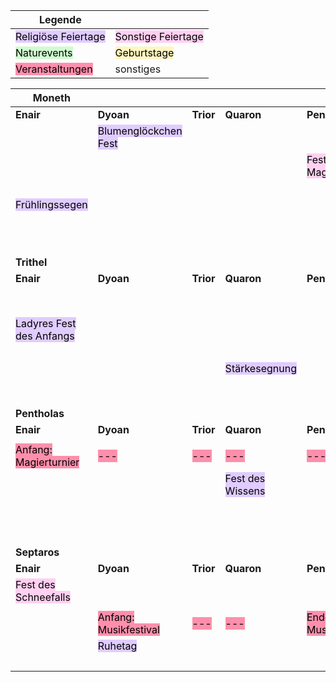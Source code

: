   
| Legende                                                         |                                                                |
| --------------------------------------------------------------- | -------------------------------------------------------------- |
| <mark style="background: #D2B3FFA6;">Religiöse Feiertage</mark> | <mark style="background: #FFB8EBA6;">Sonstige Feiertage</mark> |
| <mark style="background: #BBFABBA6;">Naturevents</mark>         | <mark style="background: #FFF3A3A6;">Geburtstage</mark>        |
| <mark style="background: #FF5582A6;">Veranstaltungen</mark>     | sonstiges                                                      |

| Moneth                                                               |                                                                   |                                                 |                                                              |                                                                 |                                                                 |     | Duvain                                                            |                                                                |                                                       |                                                                                                                   |                                                             |                                                                  |
| -------------------------------------------------------------------- | ----------------------------------------------------------------- | ----------------------------------------------- | ------------------------------------------------------------ | --------------------------------------------------------------- | --------------------------------------------------------------- | --- | ----------------------------------------------------------------- | -------------------------------------------------------------- | ----------------------------------------------------- | ----------------------------------------------------------------------------------------------------------------- | ----------------------------------------------------------- | ---------------------------------------------------------------- |
| **Enair**                                                            | **Dyoan**                                                         | **Trior**                                       | **Quaron**                                                   | **Penthar**                                                     | **Hexion**                                                      |     | **Enair**                                                         | **Dyoan**                                                      | **Trior**                                             | **Quaron**                                                                                                        | **Penthar**                                                 | **Hexion**                                                       |
|                                                                      | <mark style="background: #D2B3FFA6;">Blumenglöckchen Fest</mark>  |                                                 |                                                              |                                                                 |                                                                 |     |                                                                   |                                                                |                                                       |                                                                                                                   |                                                             |                                                                  |
|                                                                      |                                                                   |                                                 |                                                              | <mark style="background: #FFB8EBA6;">Fest der Magie</mark>      |                                                                 |     |                                                                   | <mark style="background: #D2B3FFA6;">Tag der Balance</mark>    |                                                       |                                                                                                                   |                                                             |                                                                  |
|                                                                      |                                                                   |                                                 |                                                              |                                                                 |                                                                 |     |                                                                   |                                                                |                                                       |                                                                                                                   |                                                             |                                                                  |
| <mark style="background: #D2B3FFA6;">Frühlingssegen</mark>           |                                                                   |                                                 |                                                              |                                                                 |                                                                 |     | <mark style="background: #FF5582A6;">Anfang: Kriegsturnier</mark> | <mark style="background: #FF5582A6;">---</mark>                | <mark style="background: #FF5582A6;">---</mark>       | <mark style="background: #FF5582A6;">---</mark><br><mark style="background: #FFB8EBA6;">Fest der Haustiere</mark> | <mark style="background: #FF5582A6;">---</mark>             | <mark style="background: #FF5582A6;">---</mark>                  |
|                                                                      |                                                                   |                                                 |                                                              |                                                                 |                                                                 |     | <mark style="background: #FF5582A6;">---</mark>                   | <mark style="background: #FF5582A6;">---</mark>                | <mark style="background: #FF5582A6;">---</mark>       | <mark style="background: #FF5582A6;">---</mark>                                                                   | <mark style="background: #FF5582A6;">---</mark>             | <mark style="background: #FF5582A6;">Ende: Kriegsturnierr</mark> |
| **Trithel**                                                          |                                                                   |                                                 |                                                              |                                                                 |                                                                 |     | **Quadrin**                                                       |                                                                |                                                       |                                                                                                                   |                                                             |                                                                  |
| **Enair**                                                            | **Dyoan**                                                         | **Trior**                                       | **Quaron**                                                   | **Penthar**                                                     | **Hexion**                                                      |     | **Enair**                                                         | **Dyoan**                                                      | **Trior**                                             | **Quaron**                                                                                                        | **Penthar**                                                 | **Hexion**                                                       |
|                                                                      |                                                                   |                                                 |                                                              |                                                                 |                                                                 |     | <mark style="background: #D2B3FFA6;">Fest aller Götter</mark>     |                                                                |                                                       |                                                                                                                   |                                                             |                                                                  |
| <mark style="background: #D2B3FFA6;">Ladyres Fest des Anfangs</mark> |                                                                   |                                                 |                                                              |                                                                 |                                                                 |     |                                                                   |                                                                |                                                       |                                                                                                                   |                                                             |                                                                  |
|                                                                      |                                                                   |                                                 |                                                              |                                                                 |                                                                 |     |                                                                   |                                                                |                                                       |                                                                                                                   | <mark style="background: #D2B3FFA6;">FeierFestGelage</mark> |                                                                  |
|                                                                      |                                                                   |                                                 | <mark style="background: #D2B3FFA6;">Stärkesegnung</mark>    |                                                                 |                                                                 |     |                                                                   |                                                                |                                                       |                                                                                                                   |                                                             |                                                                  |
|                                                                      |                                                                   |                                                 |                                                              |                                                                 |                                                                 |     |                                                                   | <mark style="background: #FFB8EBA6;">Fest der Krieger</mark>   |                                                       |                                                                                                                   |                                                             |                                                                  |
| **Pentholas**                                                        |                                                                   |                                                 |                                                              |                                                                 |                                                                 |     | **Hexilas**                                                       |                                                                |                                                       |                                                                                                                   |                                                             |                                                                  |
| **Enair**                                                            | **Dyoan**                                                         | **Trior**                                       | **Quaron**                                                   | **Penthar**                                                     | **Hexion**                                                      |     | **Enair**                                                         | **Dyoan**                                                      | **Trior**                                             | **Quaron**                                                                                                        | **Penthar**                                                 | **Hexion**                                                       |
|                                                                      |                                                                   |                                                 |                                                              |                                                                 |                                                                 |     |                                                                   |                                                                |                                                       |                                                                                                                   |                                                             |                                                                  |
| <mark style="background: #FF5582A6;">Anfang: Magierturnier</mark>    | <mark style="background: #FF5582A6;">---</mark>                   | <mark style="background: #FF5582A6;">---</mark> | <mark style="background: #FF5582A6;">---</mark>              | <mark style="background: #FF5582A6;">---</mark>                 | <mark style="background: #FF5582A6;">Ende: Magierturnier</mark> |     |                                                                   | <mark style="background: #D2B3FFA6;">Kornmondfest</mark>       |                                                       |                                                                                                                   |                                                             |                                                                  |
|                                                                      |                                                                   |                                                 | <mark style="background: #D2B3FFA6;">Fest des Wissens</mark> |                                                                 |                                                                 |     |                                                                   |                                                                |                                                       |                                                                                                                   |                                                             |                                                                  |
|                                                                      |                                                                   |                                                 |                                                              |                                                                 |                                                                 |     |                                                                   |                                                                |                                                       | <mark style="background: #FFB8EBA6;">Fest der Gespenster</mark>                                                   |                                                             |                                                                  |
|                                                                      |                                                                   |                                                 |                                                              |                                                                 |                                                                 |     |                                                                   |                                                                |                                                       |                                                                                                                   |                                                             | <mark style="background: #D2B3FFA6;">Herbstfeuer</mark>          |
| **Septaros**                                                         |                                                                   |                                                 |                                                              |                                                                 |                                                                 |     | **Octoris**                                                       |                                                                |                                                       |                                                                                                                   |                                                             |                                                                  |
| **Enair**                                                            | **Dyoan**                                                         | **Trior**                                       | **Quaron**                                                   | **Penthar**                                                     | **Hexion**                                                      |     | **Enair**                                                         | **Dyoan**                                                      | **Trior**                                             | **Quaron**                                                                                                        | **Penthar**                                                 | **Hexion**                                                       |
| <mark style="background: #FFB8EBA6;">Fest des Schneefalls</mark>     |                                                                   |                                                 |                                                              |                                                                 | <mark style="background: #D2B3FFA6;">Fest der Gesundheit</mark> |     |                                                                   |                                                                | <mark style="background: #D2B3FFA6;">Schutztag</mark> |                                                                                                                   |                                                             |                                                                  |
|                                                                      |                                                                   |                                                 |                                                              |                                                                 |                                                                 |     |                                                                   |                                                                |                                                       |                                                                                                                   |                                                             |                                                                  |
|                                                                      | <mark style="background: #FF5582A6;">Anfang: Musikfestival</mark> | <mark style="background: #FF5582A6;">---</mark> | <mark style="background: #FF5582A6;">---</mark>              | <mark style="background: #FF5582A6;">Ende: Musikfestival</mark> |                                                                 |     |                                                                   | <mark style="background: #FFB8EBA6;">Fest der Vorfahren</mark> |                                                       |                                                                                                                   |                                                             |                                                                  |
|                                                                      | <mark style="background: #D2B3FFA6;">Ruhetag</mark>               |                                                 |                                                              |                                                                 |                                                                 |     |                                                                   |                                                                |                                                       |                                                                                                                   |                                                             |                                                                  |
|                                                                      |                                                                   |                                                 |                                                              |                                                                 |                                                                 |     |                                                                   |                                                                |                                                       |                                                                                                                   |                                                             | <mark style="background: #D2B3FFA6;">Dunkelnacht</mark>          |


